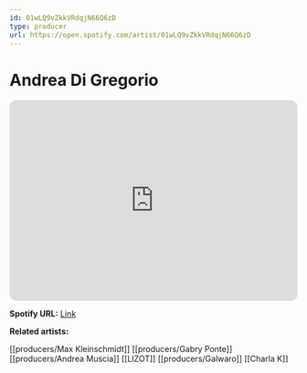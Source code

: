 ```yaml
---
id: 01wLQ9vZkkVRdqjN66Q6zD
type: producer
url: https://open.spotify.com/artist/01wLQ9vZkkVRdqjN66Q6zD
---
```

# Andrea Di Gregorio

<iframe style="border-radius:12px" src="https://open.spotify.com/embed/artist/01wLQ9vZkkVRdqjN66Q6zD" width="100%" height="352" frameBorder="0" allowfullscreen="" allow="autoplay; clipboard-write; encrypted-media; fullscreen; picture-in-picture" loading="lazy"></iframe>

**Spotify URL:** [Link](https://open.spotify.com/artist/01wLQ9vZkkVRdqjN66Q6zD)

**Related artists:**

[[producers/Max Kleinschmidt]]
[[producers/Gabry Ponte]]
[[producers/Andrea Muscia]]
[[LIZOT]]
[[producers/Galwaro]]
[[Charla K]]
